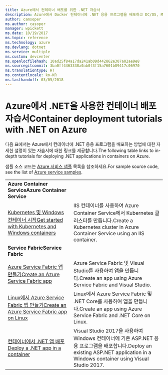 ```yaml
---
title: Azure에서 컨테이너 배포를 위한 .NET 자습서
description: Azure에서 Docker 컨테이너에 .NET 응용 프로그램을 배포하고 DC/OS, Mesos 또는 Kubernetes를 사용하여 크기를 조정합니다.
author: camsoper
ms.author: casoper
manager: wpickett
ms.date: 10/19/2017
ms.topic: reference
ms.technology: azure
ms.devlang: dotnet
ms.service: multiple
ms.custom: devcenter
ms.openlocfilehash: 10ad25f84a17da241ab09d442862e307a02ae9e8
ms.sourcegitcommit: 3ba0ff4463338a0ab0f3f15a7601b89417c06970
ms.translationtype: HT
ms.contentlocale: ko-KR
ms.lasthandoff: 03/05/2018
---
```

# <a name="container-deployment-tutorials-with-net-on-azure"></a><span data-ttu-id="df2a1-103">Azure에서 .NET을 사용한 컨테이너 배포 자습서</span><span class="sxs-lookup"><span data-stu-id="df2a1-103">Container deployment tutorials with .NET on Azure</span></span>

<span data-ttu-id="df2a1-104">다음 표에서는 Azure에서 컨테이너에 .NET 응용 프로그램을 배포하는 방법에 대한 자세한 설명이 있는 자습서에 대한 링크를 제공합니다.</span><span class="sxs-lookup"><span data-stu-id="df2a1-104">The following table links to in-depth tutorials for deploying .NET applications in containers on Azure.</span></span>

<span data-ttu-id="df2a1-105">샘플 소스 코드는 [Azure 서비스 샘플](https://azure.microsoft.com/resources/samples/?platform=dotnet) 목록을 참조하세요.</span><span class="sxs-lookup"><span data-stu-id="df2a1-105">For sample source code, see the list of [Azure service samples](https://azure.microsoft.com/resources/samples/?platform=dotnet).</span></span>

| | |
|---|---|
| <span data-ttu-id="df2a1-106">**Azure Container Service**</span><span class="sxs-lookup"><span data-stu-id="df2a1-106">**Azure Container Service**</span></span> ||
| <span data-ttu-id="df2a1-107">[Kubernetes 및 Windows 컨테이너 시작][1]</span><span class="sxs-lookup"><span data-stu-id="df2a1-107">[Get started with Kubernetes and Windows containers][1]</span></span> | <span data-ttu-id="df2a1-108">IIS 컨테이너를 사용하여 Azure Container Service에서 Kubernetes 클러스터를 만듭니다.</span><span class="sxs-lookup"><span data-stu-id="df2a1-108">Create a Kubernetes cluster in Azure Container Service using an IIS container.</span></span>
|<span data-ttu-id="df2a1-109">**Service Fabric**</span><span class="sxs-lookup"><span data-stu-id="df2a1-109">**Service Fabric**</span></span>| |
| <span data-ttu-id="df2a1-110">[Azure Service Fabric 앱 만들기][2]</span><span class="sxs-lookup"><span data-stu-id="df2a1-110">[Create an Azure Service Fabric app][2]</span></span> | <span data-ttu-id="df2a1-111">Azure Service Fabric 및 Visual Studio를 사용하여 앱을 만듭니다.</span><span class="sxs-lookup"><span data-stu-id="df2a1-111">Create an app using Azure Service Fabric and Visual Studio.</span></span> | 
| <span data-ttu-id="df2a1-112">[Linux에서 Azure Service Fabric 앱 만들기][3]</span><span class="sxs-lookup"><span data-stu-id="df2a1-112">[Create an Azure Service Fabric app on Linux][3]</span></span> | <span data-ttu-id="df2a1-113">Linux에서 Azure Service Fabric 및 .NET Core를 사용하여 앱을 만듭니다.</span><span class="sxs-lookup"><span data-stu-id="df2a1-113">Create an  app using Azure Service Fabric and .NET Core on Linux.</span></span> | 
| <span data-ttu-id="df2a1-114">[컨테이너에서 .NET 앱 배포][4]</span><span class="sxs-lookup"><span data-stu-id="df2a1-114">[Deploy a .NET app in a container][4]</span></span> | <span data-ttu-id="df2a1-115">Visual Studio 2017을 사용하여 Windows 컨테이너에 기존 ASP.NET 응용 프로그램을 배포합니다.</span><span class="sxs-lookup"><span data-stu-id="df2a1-115">Deploy an existing ASP.NET application in a Windows container using Visual Studio 2017.</span></span>  |

[1]: /azure/container-service/container-service-kubernetes-windows-walkthrough
[2]: /azure/service-fabric/service-fabric-create-your-first-application-in-visual-studio
[3]: /azure/service-fabric/service-fabric-get-started-containers
[4]: /azure/service-fabric/service-fabric-host-app-in-a-container
